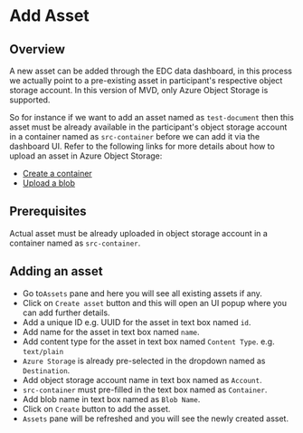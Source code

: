 # Add Asset

## Overview

A new asset can be added through the EDC data dashboard, in this process we actually point to a pre-existing asset in participant's respective object storage account. In this version of MVD, only Azure Object Storage is supported.

So for instance if we want to add an asset named as `test-document` then this asset must be already available in the participant's object storage account in a container named as `src-container` before we can add it via the dashboard UI. Refer to the following links for more details about how to upload an asset in Azure Object Storage:

* [Create a container](https://docs.microsoft.com/azure/storage/blobs/storage-quickstart-blobs-portal#create-a-container)
* [Upload a blob](https://docs.microsoft.com/azure/storage/blobs/storage-quickstart-blobs-portal#upload-a-block-blob)

## Prerequisites

Actual asset must be already uploaded in object storage account in a container named as `src-container`.

## Adding an asset

* Go to`Assets` pane and here you will see all existing assets if any.
* Click on `Create asset` button and this will open an UI popup where you can add further details.
* Add a unique ID e.g. UUID for the asset in text box named `id`.
* Add name for the asset in text box named `name`.
* Add content type for the asset in text box named `Content Type`. e.g. `text/plain`
* `Azure Storage` is already pre-selected in the dropdown named as `Destination`.
* Add object storage account name in text box named as `Account`.
* `src-container` must pre-filled in the text box named as `Container`.
* Add blob name in text box named as `Blob Name`.
* Click on `Create` button to add the asset.
* `Assets` pane will be refreshed and you will see the newly created asset.
